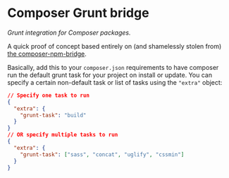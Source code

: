 # Composer Grunt bridge

*Grunt integration for Composer packages.*

A quick proof of concept based entirely on (and shamelessly stolen from) [the composer-npm-bridge](https://github.com/eloquent/composer-npm-bridge).

Basically, add this to your `composer.json` requirements to have composer run the default grunt task for your project on install or update. You can specify a certain non-default task or list of tasks using the `"extra"` object:

```json
// Specify one task to run
{
  "extra": {
    "grunt-task": "build"
  }
}
// OR specify multiple tasks to run
{
  "extra": {
    "grunt-task": ["sass", "concat", "uglify", "cssmin"]
  }
}
```

